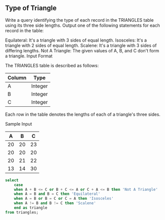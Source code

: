 ## Type of Triangle

Write a query identifying the type of each record in the TRIANGLES table using its three side lengths. Output one of the following statements for each record in the table:

Equilateral: It's a triangle with 3 sides of equal length.
Isosceles: It's a triangle with 2 sides of equal length.
Scalene: It's a triangle with 3 sides of differing lengths.
Not A Triangle: The given values of A, B, and C don't form a triangle.
Input Format

The TRIANGLES table is described as follows:

| Column | Type |
| --- | --- |
| A | Integer |
| B | Integer |
| C | Integer |

Each row in the table denotes the lengths of each of a triangle's three sides.

Sample Input

| A | B | C |
| --- | --- | --- |
| 20 | 20 | 23 |
| 20 | 20 | 20 |
| 20 | 21 | 22 |
| 13 | 14 | 30 |

````sql
select
    case 
    when A + B <= C or B + C <= A or C + A <= B then 'Not A Triangle'
    when A = B and B = C then 'Equilateral'
    when A = B or B = C or C = A then 'Isosceles'
    when A != B and B != C then 'Scalene'
    end as triangle
from triangles;
````
